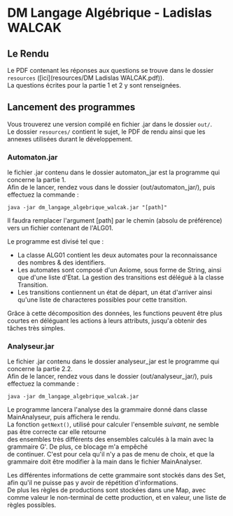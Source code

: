 # DM Langage Algébrique - Ladislas WALCAK

## Le Rendu
Le PDF contenant les réponses aux questions se trouve dans le dossier `resources` ([ici](resources/DM Ladislas WALCAK.pdf)).  
La questions écrites pour la partie 1 et 2 y sont renseignées.

## Lancement des programmes
Vous trouverez une version compilé en fichier .jar dans le dossier `out/`.  
Le dossier `resources/` contient le sujet, le PDF de rendu ainsi que les annexes utilisées durant le développement.

### Automaton.jar
le fichier .jar contenu dans le dossier automaton_jar est la programme qui concerne la partie 1.  
Afin de le lancer, rendez vous dans le dossier (out/automaton_jar/), puis effectuez la commande :  

`java -jar dm_langage_algebrique_walcak.jar "[path]" `  

Il faudra remplacer l'argument [path] par le chemin (absolu de préférence) vers un fichier contenant de l'ALG01.  
 
Le programme est divisé tel que :
 - La classe ALG01 contient les deux automates pour la reconnaissance des nombres & des identifiers.  
 - Les automates sont composé d'un Axiome, sous forme de String, ainsi que d'une liste d'Etat. La gestion des transitions est délégué à la classe Transition.  
 - Les transitions contiennent un état de départ, un état d'arriver ainsi qu'une liste de characteres possibles pour cette transition.  
 
 Grâce à cette décomposition des données, les functions peuvent être plus courtes en déléguant les actions à leurs attributs, jusqu'a obtenir des tâches très simples.
 
 ### Analyseur.jar
 Le fichier .jar contenu dans le dossier analyseur_jar est le programme qui concerne la partie 2.2.  
 Afin de le lancer, rendez vous dans le dossier (out/analyseur_jar/), puis effectuez la commande :  
 
 `java -jar dm_langage_algebrique_walcak.jar`    
 
 Le programme lancera l'analyse des la grammaire donné dans classe MainAnalyseur, puis affichera le rendu.  
 La fonction `getNext()`, utilisé pour calculer l'ensemble *suivant*, ne semble pas être correcte car elle retourne  
 des ensembles très différents des ensembles calculés à la main avec la grammaire G'. De plus, ce blocage m'a empêché  
 de continuer. C'est pour cela qu'il n'y a pas de menu de choix, et que la grammaire doit être modifier à la main dans le fichier MainAnalyser.
 
Les différentes informations de cette grammaire sont stockés dans des Set, afin qu'il ne puisse pas y avoir de répétition d'informations.  
De plus les règles de productions sont stockées dans une Map, avec comme valeur le non-terminal de cette production, et en valeur, une liste de règles possibles.    
   
